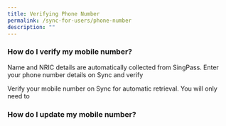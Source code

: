 ```yaml
---
title: Verifying Phone Number
permalink: /sync-for-users/phone-number
description: ""
---
```

### **How do I verify my mobile number?**
Name and NRIC details are automatically collected from SingPass. 
Enter your phone number details on Sync and verify 

Verify your mobile number on Sync for automatic retrieval. You will only need to 



### **How do I update my mobile number?**
